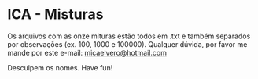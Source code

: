 # ICA - Misturas

Os arquivos com as onze mituras estão todos em .txt e também separados por observações (ex. 100, 1000 e 100000). Qualquer dúvida, por favor me mande por este e-mail: micaelvero@hotmail.com

Desculpem os nomes. Have fun!
